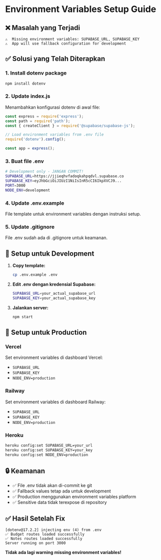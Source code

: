# Environment Variables Setup Guide

## ❌ Masalah yang Terjadi
```
⚠️  Missing environment variables: SUPABASE_URL, SUPABASE_KEY
⚠️  App will use fallback configuration for development
```

## ✅ Solusi yang Telah Diterapkan

### 1. Install dotenv package
```bash
npm install dotenv
```

### 2. Update index.js
Menambahkan konfigurasi dotenv di awal file:
```javascript
const express = require('express');
const path = require('path');
const { createClient } = require('@supabase/supabase-js');

// Load environment variables from .env file
require('dotenv').config();

const app = express();
```

### 3. Buat file .env
```bash
# Development only - JANGAN COMMIT!
SUPABASE_URL=https://jjieqhvfadoqkahpqdvl.supabase.co
SUPABASE_KEY=eyJhbGciOiJIUzI1NiIsInR5cCI6IkpXVCJ9...
PORT=3000
NODE_ENV=development
```

### 4. Update .env.example
File template untuk environment variables dengan instruksi setup.

### 5. Update .gitignore
File .env sudah ada di .gitignore untuk keamanan.

## 🔧 Setup untuk Development

1. **Copy template:**
   ```bash
   cp .env.example .env
   ```

2. **Edit .env dengan kredensial Supabase:**
   ```bash
   SUPABASE_URL=your_actual_supabase_url
   SUPABASE_KEY=your_actual_supabase_key
   ```

3. **Jalankan server:**
   ```bash
   npm start
   ```

## 🚀 Setup untuk Production

### Vercel
Set environment variables di dashboard Vercel:
- `SUPABASE_URL`
- `SUPABASE_KEY`
- `NODE_ENV=production`

### Railway
Set environment variables di dashboard Railway:
- `SUPABASE_URL`
- `SUPABASE_KEY`
- `NODE_ENV=production`

### Heroku
```bash
heroku config:set SUPABASE_URL=your_url
heroku config:set SUPABASE_KEY=your_key
heroku config:set NODE_ENV=production
```

## 🔒 Keamanan
- ✅ File .env tidak akan di-commit ke git
- ✅ Fallback values tetap ada untuk development
- ✅ Production menggunakan environment variables platform
- ✅ Sensitive data tidak terexpose di repository

## ✅ Hasil Setelah Fix
```
[dotenv@17.2.2] injecting env (4) from .env
✅ Budget routes loaded successfully  
✅ Notes routes loaded successfully
Server running on port 3000
```

**Tidak ada lagi warning missing environment variables!**
